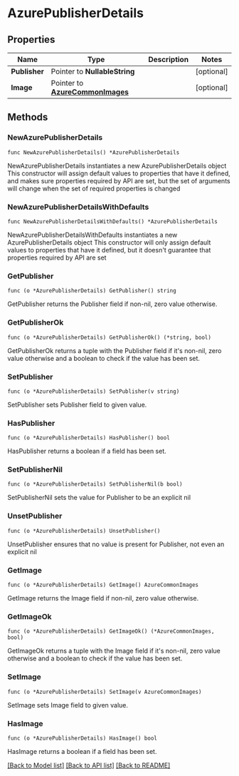 # AzurePublisherDetails

## Properties

Name | Type | Description | Notes
------------ | ------------- | ------------- | -------------
**Publisher** | Pointer to **NullableString** |  | [optional] 
**Image** | Pointer to [**AzureCommonImages**](AzureCommonImages.md) |  | [optional] 

## Methods

### NewAzurePublisherDetails

`func NewAzurePublisherDetails() *AzurePublisherDetails`

NewAzurePublisherDetails instantiates a new AzurePublisherDetails object
This constructor will assign default values to properties that have it defined,
and makes sure properties required by API are set, but the set of arguments
will change when the set of required properties is changed

### NewAzurePublisherDetailsWithDefaults

`func NewAzurePublisherDetailsWithDefaults() *AzurePublisherDetails`

NewAzurePublisherDetailsWithDefaults instantiates a new AzurePublisherDetails object
This constructor will only assign default values to properties that have it defined,
but it doesn't guarantee that properties required by API are set

### GetPublisher

`func (o *AzurePublisherDetails) GetPublisher() string`

GetPublisher returns the Publisher field if non-nil, zero value otherwise.

### GetPublisherOk

`func (o *AzurePublisherDetails) GetPublisherOk() (*string, bool)`

GetPublisherOk returns a tuple with the Publisher field if it's non-nil, zero value otherwise
and a boolean to check if the value has been set.

### SetPublisher

`func (o *AzurePublisherDetails) SetPublisher(v string)`

SetPublisher sets Publisher field to given value.

### HasPublisher

`func (o *AzurePublisherDetails) HasPublisher() bool`

HasPublisher returns a boolean if a field has been set.

### SetPublisherNil

`func (o *AzurePublisherDetails) SetPublisherNil(b bool)`

 SetPublisherNil sets the value for Publisher to be an explicit nil

### UnsetPublisher
`func (o *AzurePublisherDetails) UnsetPublisher()`

UnsetPublisher ensures that no value is present for Publisher, not even an explicit nil
### GetImage

`func (o *AzurePublisherDetails) GetImage() AzureCommonImages`

GetImage returns the Image field if non-nil, zero value otherwise.

### GetImageOk

`func (o *AzurePublisherDetails) GetImageOk() (*AzureCommonImages, bool)`

GetImageOk returns a tuple with the Image field if it's non-nil, zero value otherwise
and a boolean to check if the value has been set.

### SetImage

`func (o *AzurePublisherDetails) SetImage(v AzureCommonImages)`

SetImage sets Image field to given value.

### HasImage

`func (o *AzurePublisherDetails) HasImage() bool`

HasImage returns a boolean if a field has been set.


[[Back to Model list]](../README.md#documentation-for-models) [[Back to API list]](../README.md#documentation-for-api-endpoints) [[Back to README]](../README.md)


